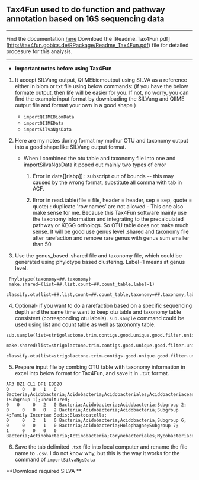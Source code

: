 ## Tax4Fun used to do function and pathway annotation based on 16S sequencing data

---

Find the documentation [here](http://tax4fun.gobics.de/)
Download the [Readme_Tax4Fun.pdf] (http://tax4fun.gobics.de/RPackage/Readme_Tax4Fun.pdf) file for detailed procesure for this analysis. 

---

* **Important notes before using Tax4Fun**

1. It accept SILVang output, QIIMEbiomoutput using SILVA as a reference either in biom or txt file using below commands:
  (if you have the below formate output, then life will be easier for you. If not, no worry, you can find the example input format by downloading the SILVang and QIIME output file and format your own in a good shape )
  
   * ``importQIIMEBiomData``
   * ``importQIIMEData``
   * ``importSilvaNgsData``
    
2. Here are my notes during format my mothur OTU and taxonomy output into a good shape like SILVang output format.
    
   * When I combined the otu table and taxonomy file into one and importSilvaNgsData it poped out mainly two types of error
    
     1. Error in data[[rlabp]] : subscript out of bounds -- this may caused by the wrong format, substitute all comma with tab in ACF.
      
     2. Error in read.table(file = file, header = header, sep = sep, quote = quote) : duplicate 'row.names' are not allowed - This one also make sense for me. Because this Tax4Fun software mainly use the taxonomy information and integrating to the precalculated pathway or KEGG orthologs. So OTU table does not make much sense. It will be good use genus level .shared and taxonomy file after rarefaction and remove rare genus with genus sum smaller than 50.
      
 3. Use the genus_based .shared file and taxonomy file, which could be generated using phylotype based clustering. Label=1 means at genus level.
 
 ```
  Phylotype(taxonomy=##.taxonomy) 
  make.shared=(list=##.list,count=##.count_table,label=1)
  classify.otu(list=##.list,count=##.count_table,taxonomy=##.taxonomy,label=1)
 ```
 4. Optional- if you want to do a rarefaction based on a specific sequencing depth and the same time want to keep otu table and taxonomy table consistent (corresponding otu labels). ``sub.sample`` command could be used using list and count table as well as taxonomy table.
 
 ```
sub.sample(list=strigolactone.trim.contigs.good.unique.good.filter.unique.precluster.pick.rdp.wang.pick.tx.list,taxonomy=strigolactone.trim.contigs.good.unique.good.filter.unique.precluster.pick.rdp.wang.pick.taxonomy,count=strigolactone.trim.contigs.good.unique.good.filter.unique.precluster.denovo.vsearch.pick.pick.count_table,label=1,size=21776)

make.shared(list=strigolactone.trim.contigs.good.unique.good.filter.unique.precluster.pick.rdp.wang.pick.tx.1.subsample.list,count=strigolactone.trim.contigs.good.unique.good.filter.unique.precluster.denovo.vsearch.pick.pick.subsample.count_table,label=1)

classify.otu(list=strigolactone.trim.contigs.good.unique.good.filter.unique.precluster.pick.rdp.wang.pick.tx.1.subsample.list,count=strigolactone.trim.contigs.good.unique.good.filter.unique.precluster.denovo.vsearch.pick.pick.subsample.count_table,taxonomy=strigolactone.trim.contigs.good.unique.good.filter.unique.precluster.pick.rdp.wang.pick.subsample.taxonomy,label=1)
 ```
5. Prepare input file by combing OTU table with taxonomy information in excel into below format for Tax4Fun, and save it in ``.txt`` format.

```
AR3	BZ1	CL1	DF1	EB020	
0	  0	  0	  1	  0	Bacteria;Acidobacteria;Acidobacteria;Acidobacteriales;Acidobacteriaceae (Subgroup 1);uncultured;
0 	0	  0	  2	  0	Bacteria;Acidobacteria;Acidobacteria;Subgroup 2;
0	  0	  0	  0	  2	Bacteria;Acidobacteria;Acidobacteria;Subgroup 4;Family Incertae Sedis;Blastocatella;
0	  0	  2	  1	  0	Bacteria;Acidobacteria;Acidobacteria;Subgroup 6;
0	  0	  0	  1	  0	Bacteria;Acidobacteria;Holophagae;Subgroup 7;
1	  0	  0	  0	  0	Bacteria;Actinobacteria;Actinobacteria;Corynebacteriales;Mycobacteriaceae;Mycobacterium;
```
6. Save the tab delimited ``.txt`` file into local computer and rename the file name to ``.csv``. I do not know why, but this is the way it works for the command of ``importSilvaNgsData``

**Download required SILVA **

